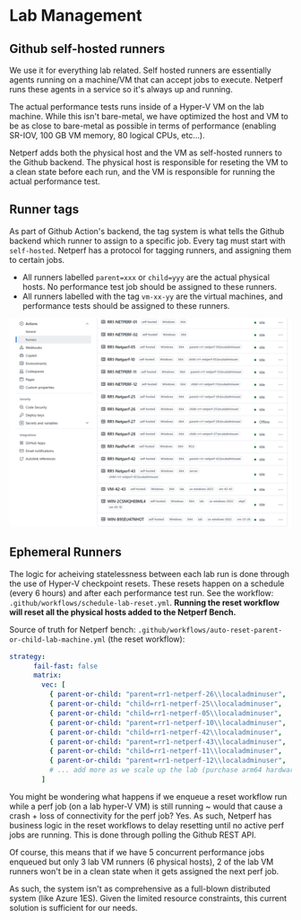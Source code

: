 # Lab Management

## Github self-hosted runners

We use it for everything lab related. Self hosted runners are essentially agents running on a machine/VM that can accept jobs to execute. Netperf runs these agents in a service so it's always up and running.

The actual performance tests runs inside of a Hyper-V VM on the lab machine.
While this isn't bare-metal, we have optimized the host and VM to be as close to bare-metal as possible in terms of performance (enabling SR-IOV, 100 GB VM memory, 80 logical CPUs, etc...).

Netperf adds both the physical host and the VM as self-hosted runners to the Github backend. The physical host is responsible for reseting the VM to a clean state before each run, and the VM is responsible for running the actual performance test.

## Runner tags

As part of Github Action's backend, the tag system is what tells the Github backend which runner to assign to a specific job. Every tag must start with `self-hosted`.
Netperf has a protocol for tagging runners, and assigning them to certain jobs.
- All runners labelled `parent=xxx` or `child=yyy` are the actual physical hosts. No performance test job should be assigned to these runners.
- All runners labelled with the tag `vm-xx-yy` are the virtual machines, and performance tests should be assigned to these runners.




![](internal/runner-table.png)

## Ephemeral Runners

The logic for acheiving statelessness between each lab run is done through the use of Hyper-V checkpoint resets. These resets happen on a schedule (every 6 hours) and after each performance test run. See the workflow: `.github/workflows/schedule-lab-reset.yml`. **Running the reset workflow will reset all the physical hosts added to the Netperf Bench.**

Source of truth for Netperf bench:  `.github/workflows/auto-reset-parent-or-child-lab-machine.yml` (the reset workflow):

```yaml
strategy:
      fail-fast: false
      matrix:
        vec: [
          { parent-or-child: "parent=rr1-netperf-26\\localadminuser",   vm-name: "netperf-windows-2022-client" },
          { parent-or-child: "child=rr1-netperf-25\\localadminuser",    vm-name: "netperf-windows-2022-server" },
          { parent-or-child: "child=rr1-netperf-05\\localadminuser",    vm-name: "netperf" },
          { parent-or-child: "parent=rr1-netperf-10\\localadminuser",   vm-name: "netperf" },
          { parent-or-child: "child=rr1-netperf-42\\localadminuser",    vm-name: "netperf-windows-2022-server" },
          { parent-or-child: "parent=rr1-netperf-43\\localadminuser",   vm-name: "netperf-windows-2022-client" },
          { parent-or-child: "child=rr1-netperf-11\\localadminuser",    vm-name: "netperf-linux-server" },
          { parent-or-child: "parent=rr1-netperf-12\\localadminuser",   vm-name: "netperf-linux-client" },
          # ... add more as we scale up the lab (purchase arm64 hardware)
        ]
```

You might be wondering what happens if we enqueue a reset workflow run while a perf job (on a lab hyper-V VM)
is still
running ~ would that cause a crash + loss of connectivity for the perf job? Yes. As such, Netperf has business logic in
the reset workflows to delay resetting until no active perf jobs are running. This is done through polling the Github
REST API.

Of course, this means that if we have 5 concurrent performance jobs enqueued but only 3 lab VM runners (6 physical hosts),
2 of the lab VM runners won't be in a clean state when it gets assigned the next perf job.

As such, the system isn't as comprehensive as a full-blown distributed system (like Azure 1ES). Given the limited resource constraints, this current solution is sufficient for our needs.

